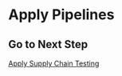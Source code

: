 # Apply Pipelines

## Go to Next Step

[Apply Supply Chain Testing](./02-apply-supply-chain-testing.md)
